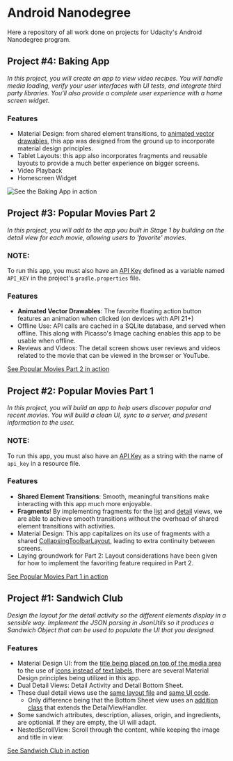 # Android Nanodegree

Here a repository of all work done on projects for Udacity's Android Nanodegree program.

## Project #4: Baking App
*In this project, you will create an app to view video recipes. You will handle media loading, verify your user interfaces with UI tests, and integrate third party libraries. You'll also provide a complete user experience with a home screen widget.*

### Features
- Material Design: from shared element transitions, to [animated vector drawables](https://github.com/David-Jackson/Android-Nanodegree/raw/master/04-baking-app/images/navigation_avd.gif), this app was designed from the ground up to incorporate material design principles.
- Tablet Layouts: this app also incorporates fragments and reusable layouts to provide a much better experience on bigger screens.
- Video Playback
- Homescreen Widget

![See the Baking App in action](https://github.com/David-Jackson/Android-Nanodegree/blob/master/04-baking-app/images/device-2018-08-17-163316.gif)

## Project #3: Popular Movies Part 2
*In this project, you will add to the app you built in Stage 1 by building on the detail view for each movie, allowing users to 'favorite' movies.*

### NOTE: 
To run this app, you must also have an [API Key](https://www.themoviedb.org/documentation/api) defined as a variable named `API_KEY` in the project's `gradle.properties` file.

### Features
- **Animated Vector Drawables**: The favorite floating action button features an animation when clicked (on devices with API 21+)
- Offline Use: API calls are cached in a SQLite database, and served when offline. This along with Picasso's Image caching enables this app to be usable when offline.
- Reviews and Videos: The detail screen shows user reviews and videos related to the movie that can be viewed in the browser or YouTube.

[See Popular Movies Part 2 in action](https://github.com/David-Jackson/Android-Nanodegree/blob/master/03-popular-movies-part-2/images/device-2018-05-16-112129.gif)

## Project #2: Popular Movies Part 1
*In this project, you will build an app to help users discover popular and recent movies. You will build a clean UI, sync to a server, and present information to the user.*

### NOTE: 
To run this app, you must also have an [API Key](https://www.themoviedb.org/documentation/api) as a string with the name of `api_key` in a resource file.

### Features
- **Shared Element Transitions**: Smooth, meaningful transitions make interacting with this app much more enjoyable.
- **Fragments**! By implementing fragments for the [list](https://github.com/David-Jackson/Android-Nanodegree/blob/master/02-popular-movies/app/src/main/java/fyi/jackson/drew/popularmovies/fragment/MovieListFragment.java) and [detail](https://github.com/David-Jackson/Android-Nanodegree/blob/master/02-popular-movies/app/src/main/java/fyi/jackson/drew/popularmovies/fragment/MovieDetailFragment.java) views, we are able to achieve smooth transitions without the overhead of shared element transitions with activities.
- Material Design: This app capitalizes on its use of fragments with a shared [CollapsingToolbarLayout](https://github.com/David-Jackson/Android-Nanodegree/raw/master/02-popular-movies/images/device-2018-05-08-170943.png), leading to extra continuity between screens.
- Laying groundwork for Part 2: Layout considerations have been given for how to implement the favoriting feature required in Part 2.

[See Popular Movies Part 1 in action](https://github.com/David-Jackson/Android-Nanodegree/blob/master/02-popular-movies/images/device-2018-05-08-163344.gif)

## Project #1: Sandwich Club
*Design the layout for the detail activity so the different elements display in a sensible way. Implement the JSON parsing in JsonUtils so it produces a Sandwich Object that can be used to populate the UI that you designed.*

### Features
- Material Design UI: from the [title being placed on top of the media area](https://github.com/David-Jackson/Android-Nanodegree/raw/master/01-sandwich-club/images/device-2018-04-25-145254.png) to the use of [icons instead of text labels](https://github.com/David-Jackson/Android-Nanodegree/raw/master/01-sandwich-club/images/device-2018-04-25-145331.png), there are several Material Design principles being utilized in this app.
- Dual Detail Views: Detail Activity and Detail Bottom Sheet.
- These dual detail views use the [same layout file](https://github.com/David-Jackson/Android-Nanodegree/blob/master/01-sandwich-club/app/src/main/res/layout/activity_detail.xml) and [same UI code](https://github.com/David-Jackson/Android-Nanodegree/blob/master/01-sandwich-club/app/src/main/java/com/udacity/sandwichclub/handlers/DetailViewHandler.java).
  - Only difference being that the Bottom Sheet view uses an [addition class](https://github.com/David-Jackson/Android-Nanodegree/blob/master/01-sandwich-club/app/src/main/java/com/udacity/sandwichclub/handlers/BottomSheetHandler.java) that extends the DetailViewHandler.
- Some sandwich attributes, description, aliases, origin, and ingredients, are optionial. If they are empty, the UI will adapt. 
- NestedScrollView: Scroll through the content, while keeping the image and title in view.

[See Sandwich Club in action](https://github.com/David-Jackson/Android-Nanodegree/blob/master/01-sandwich-club/images/device-2018-04-25-143017.gif)
